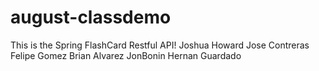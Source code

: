# august-classdemo
This is the Spring FlashCard Restful API!
Joshua Howard
Jose Contreras
Felipe Gomez
Brian Alvarez
JonBonin
Hernan Guardado

